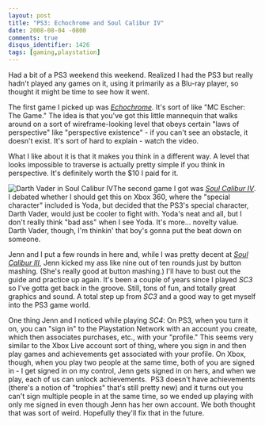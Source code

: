```yaml
---
layout: post
title: "PS3: Echochrome and Soul Calibur IV"
date: 2008-08-04 -0800
comments: true
disqus_identifier: 1426
tags: [gaming,playstation]
---
```

Had a bit of a PS3 weekend this weekend. Realized I had the PS3 but
really hadn't played any games on it, using it primarily as a Blu-ray
player, so thought it might be time to see how it went.

The first game I picked up was
*[Echochrome](http://www.us.playstation.com/PS3/Games/echochrome)*. It's
sort of like "MC Escher: The Game." The idea is that you've got this
little mannequin that walks around on a sort of wireframe-looking level
that obeys certain "laws of perspective" like "perspective existence" -
if you can't see an obstacle, it doesn't exist. It's sort of hard to
explain - watch the video.

What I like about it is that it makes you think in a different way. A
level that looks impossible to traverse is actually pretty simple if you
think in perspective. It's definitely worth the $10 I paid for it.

![Darth Vader in Soul Calibur
IV](https://hyqi8g.dm2304.livefilestore.com/y2plF4TbWouXdHofGuKwQcY1tZ-S4jOHzfQmNOd3IiaOFh3YvhlkHSIGCUD67KigzS7tt3GDIfmzkXnvjZEyGSZd76oMALyUeAfLOOHoE_azok/20080804scvader.jpg?psid=1)The
second game I got was *[Soul Calibur
IV](http://www.amazon.com/gp/product/B000ZK7ZMQ?ie=UTF8&tag=mhsvortex&linkCode=as2&camp=1789&creative=9325&creativeASIN=B000ZK7ZMQ)*.
I debated whether I should get this on Xbox 360, where the "special
character" included is Yoda, but decided that the PS3's special
character, Darth Vader, would just be cooler to fight with. Yoda's neat
and all, but I don't really think "bad ass" when I see Yoda. It's
more... novelty value. Darth Vader, though, I'm thinkin' that boy's
gonna put the beat down on someone.

Jenn and I put a few rounds in here and, while I was pretty decent at
*[Soul Calibur
III](http://www.amazon.com/gp/product/B000935256?ie=UTF8&tag=mhsvortex&linkCode=as2&camp=1789&creative=9325&creativeASIN=B000935256)*,
Jenn kicked my ass like nine out of ten rounds just by button mashing.
(She's really good at button mashing.) I'll have to bust out the guide
and practice up again. It's been a couple of years since I played *SC3*
so I've gotta get back in the groove. Still, tons of fun, and totally
great graphics and sound. A total step up from *SC3* and a good way to
get myself into the PS3 game world.

One thing Jenn and I noticed while playing *SC4*: On PS3, when you turn
it on, you can "sign in" to the Playstation Network with an account you
create, which then associates purchases, etc., with your "profile." This
seems very similar to the Xbox Live account sort of thing, where you
sign in and then play games and achievements get associated with your
profile. On Xbox, though, when you play two people at the same time,
both of you are signed in - I get signed in on my control, Jenn gets
signed in on hers, and when we play, each of us can unlock
achievements.  PS3 doesn't have achievements (there's a notion of
"trophies" that's still pretty new) and it turns out you can't sign
multiple people in at the same time, so we ended up playing with only me
signed in even though Jenn has her own account. We both thought that was
sort of weird. Hopefully they'll fix that in the future.

